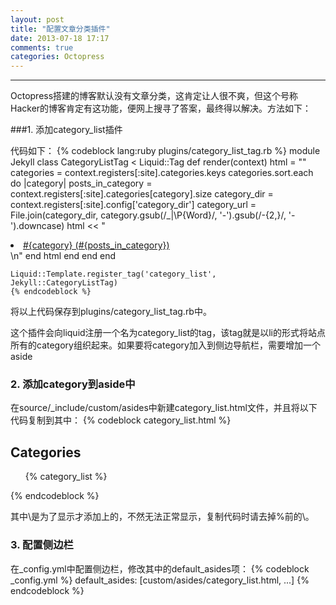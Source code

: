 ```yaml
---
layout: post
title: "配置文章分类插件"
date: 2013-07-18 17:17
comments: true
categories: Octopress 
---
```

---
Octopress搭建的博客默认没有文章分类，这肯定让人很不爽，但这个号称Hacker的博客肯定有这功能，便网上搜寻了答案，最终得以解决。方法如下：

###1. 添加category\_list插件

代码如下：
    {% codeblock lang:ruby plugins/category_list_tag.rb %}
    module Jekyll
        class CategoryListTag < Liquid::Tag
            def render(context)
                html = ""
                categories = context.registers[:site].categories.keys
                categories.sort.each do |category|
                    posts_in_category = context.registers[:site].categories[category].size
                    category_dir = context.registers[:site].config['category_dir']
                    category_url = File.join(category_dir, category.gsub(/_|\P{Word}/, '-').gsub(/-{2,}/, '-').downcase)
                    html << "<li class='category'><a href='/#{category_url}/'>#{category} (#{posts_in_category})</a></li>\n"
                end
                html
            end
        end
    end

    Liquid::Template.register_tag('category_list', Jekyll::CategoryListTag)
    {% endcodeblock %}

将以上代码保存到plugins/category\_list\_tag.rb中。

这个插件会向liquid注册一个名为category\_list的tag，该tag就是以li的形式将站点所有的category组织起来。如果要将category加入到侧边导航栏，需要增加一个aside

### 2. 添加category到aside中

在source/\_include/custom/asides中新建category\_list.html文件，并且将以下代码复制到其中：
    {% codeblock category_list.html %}
    <section>
        <h1>Categories</h1>
        <ul id="categories">
            {\% category_list %}
        </ul>
    </section>
    {% endcodeblock %}

其中\是为了显示才添加上的，不然无法正常显示，复制代码时请去掉%前的\。

### 3. 配置侧边栏

在\_config.yml中配置侧边栏，修改其中的default\_asides项：
    {% codeblock _config.yml %}
    default_asides: [custom/asides/category_list.html, ...]
    {% endcodeblock %}
